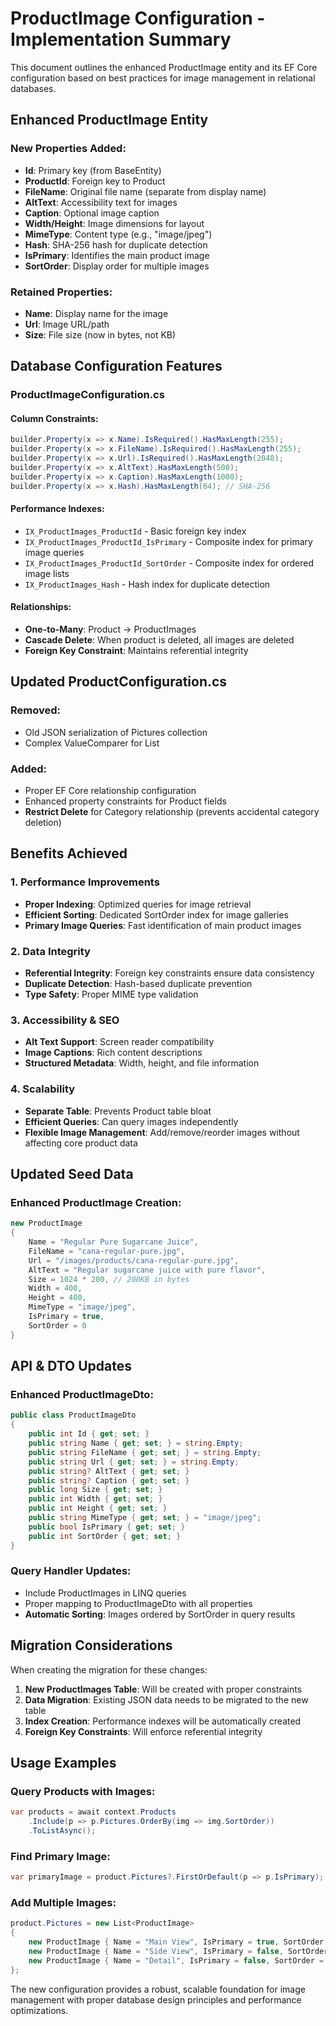 # ProductImage Configuration - Implementation Summary

This document outlines the enhanced ProductImage entity and its EF Core configuration based on best practices for image management in relational databases.

## Enhanced ProductImage Entity

### **New Properties Added:**
- **Id**: Primary key (from BaseEntity<int>)
- **ProductId**: Foreign key to Product
- **FileName**: Original file name (separate from display name)
- **AltText**: Accessibility text for images
- **Caption**: Optional image caption
- **Width/Height**: Image dimensions for layout
- **MimeType**: Content type (e.g., "image/jpeg")
- **Hash**: SHA-256 hash for duplicate detection
- **IsPrimary**: Identifies the main product image
- **SortOrder**: Display order for multiple images

### **Retained Properties:**
- **Name**: Display name for the image
- **Url**: Image URL/path
- **Size**: File size (now in bytes, not KB)

## Database Configuration Features

### **ProductImageConfiguration.cs**

#### **Column Constraints:**
```csharp
builder.Property(x => x.Name).IsRequired().HasMaxLength(255);
builder.Property(x => x.FileName).IsRequired().HasMaxLength(255);
builder.Property(x => x.Url).IsRequired().HasMaxLength(2048);
builder.Property(x => x.AltText).HasMaxLength(500);
builder.Property(x => x.Caption).HasMaxLength(1000);
builder.Property(x => x.Hash).HasMaxLength(64); // SHA-256
```

#### **Performance Indexes:**
- `IX_ProductImages_ProductId` - Basic foreign key index
- `IX_ProductImages_ProductId_IsPrimary` - Composite index for primary image queries
- `IX_ProductImages_ProductId_SortOrder` - Composite index for ordered image lists
- `IX_ProductImages_Hash` - Hash index for duplicate detection

#### **Relationships:**
- **One-to-Many**: Product → ProductImages
- **Cascade Delete**: When product is deleted, all images are deleted
- **Foreign Key Constraint**: Maintains referential integrity

## Updated ProductConfiguration.cs

### **Removed:**
- Old JSON serialization of Pictures collection
- Complex ValueComparer for List<ProductImage>

### **Added:**
- Proper EF Core relationship configuration
- Enhanced property constraints for Product fields
- **Restrict Delete** for Category relationship (prevents accidental category deletion)

## Benefits Achieved

### **1. Performance Improvements**
- **Proper Indexing**: Optimized queries for image retrieval
- **Efficient Sorting**: Dedicated SortOrder index for image galleries
- **Primary Image Queries**: Fast identification of main product images

### **2. Data Integrity**
- **Referential Integrity**: Foreign key constraints ensure data consistency
- **Duplicate Detection**: Hash-based duplicate prevention
- **Type Safety**: Proper MIME type validation

### **3. Accessibility & SEO**
- **Alt Text Support**: Screen reader compatibility
- **Image Captions**: Rich content descriptions
- **Structured Metadata**: Width, height, and file information

### **4. Scalability**
- **Separate Table**: Prevents Product table bloat
- **Efficient Queries**: Can query images independently
- **Flexible Image Management**: Add/remove/reorder images without affecting core product data

## Updated Seed Data

### **Enhanced ProductImage Creation:**
```csharp
new ProductImage
{
    Name = "Regular Pure Sugarcane Juice",
    FileName = "cana-regular-pure.jpg",
    Url = "/images/products/cana-regular-pure.jpg",
    AltText = "Regular sugarcane juice with pure flavor",
    Size = 1024 * 200, // 200KB in bytes
    Width = 400,
    Height = 400,
    MimeType = "image/jpeg",
    IsPrimary = true,
    SortOrder = 0
}
```

## API & DTO Updates

### **Enhanced ProductImageDto:**
```csharp
public class ProductImageDto
{
    public int Id { get; set; }
    public string Name { get; set; } = string.Empty;
    public string FileName { get; set; } = string.Empty;
    public string Url { get; set; } = string.Empty;
    public string? AltText { get; set; }
    public string? Caption { get; set; }
    public long Size { get; set; }
    public int Width { get; set; }
    public int Height { get; set; }
    public string MimeType { get; set; } = "image/jpeg";
    public bool IsPrimary { get; set; }
    public int SortOrder { get; set; }
}
```

### **Query Handler Updates:**
- Include ProductImages in LINQ queries
- Proper mapping to ProductImageDto with all properties
- **Automatic Sorting**: Images ordered by SortOrder in query results

## Migration Considerations

When creating the migration for these changes:
1. **New ProductImages Table**: Will be created with proper constraints
2. **Data Migration**: Existing JSON data needs to be migrated to the new table
3. **Index Creation**: Performance indexes will be automatically created
4. **Foreign Key Constraints**: Will enforce referential integrity

## Usage Examples

### **Query Products with Images:**
```csharp
var products = await context.Products
    .Include(p => p.Pictures.OrderBy(img => img.SortOrder))
    .ToListAsync();
```

### **Find Primary Image:**
```csharp
var primaryImage = product.Pictures?.FirstOrDefault(p => p.IsPrimary);
```

### **Add Multiple Images:**
```csharp
product.Pictures = new List<ProductImage>
{
    new ProductImage { Name = "Main View", IsPrimary = true, SortOrder = 0, ... },
    new ProductImage { Name = "Side View", IsPrimary = false, SortOrder = 1, ... },
    new ProductImage { Name = "Detail", IsPrimary = false, SortOrder = 2, ... }
};
```

The new configuration provides a robust, scalable foundation for image management with proper database design principles and performance optimizations.